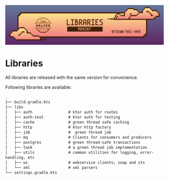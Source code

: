 ![img](banner.png)

# Libraries
All libraries are released with the same version for convenience.


Following libraries are available:
```
.
├── build.gradle.kts
├── libs
│   ├── auth                # ktor auth for routes
│   ├── auth-test           # ktor auth for testing 
│   ├── cache               # green thread safe caching
│   ├── http                # ktor http factory
│   ├── job                 #  green thread job
│   ├── mq                  # Clients for consumers and producers
│   ├── postgres            # green thread-safe transactions
│   ├── task                # a green thread job implementation
│   ├── utils               # common utilities for logging, error-handling, etc
│   ├── ws                  # webservice clients; soap and sts
│   └── xml                 # xml parsers
└── settings.gradle.kts
```
